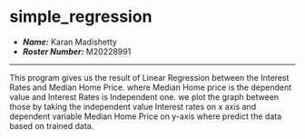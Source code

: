 simple_regression
==============================

- ***Name:*** Karan Madishetty
- ***Roster Number:*** M20228991
----
This program gives us the result of Linear Regression between the Interest Rates and Median Home Price.
where Median Home price is the dependent value and Interest Rates is Independent one.
we plot the graph between those by taking the independent value Interest rates on x axis and 
dependent variable Median Home Price on y-axis where predict the data based on trained data.
